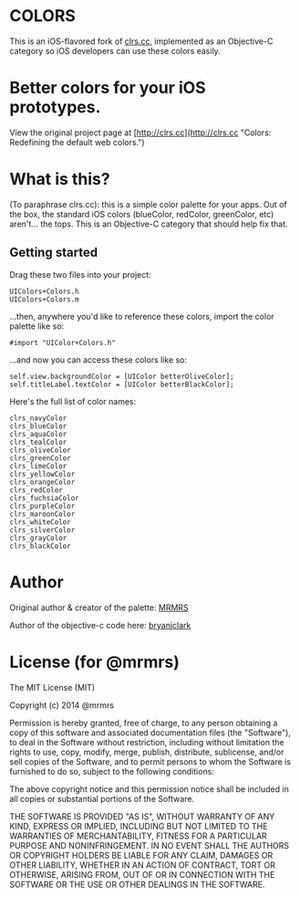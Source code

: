 # COLORS

This is an iOS-flavored fork of [clrs.cc](http://clrs.cc "Colors: Redefining the default web colors."), implemented as an Objective-C category so iOS developers can use these colors easily.

# Better colors for your iOS prototypes.

View the original project page at [http://clrs.cc](http://clrs.cc "Colors: Redefining the default web colors.")

# What is this?

(To paraphrase clrs.cc): this is a simple color palette for your apps. Out of the box, the standard iOS colors (blueColor, redColor, greenColor, etc) aren't... the tops. This is an Objective-C category that should help fix that.

## Getting started

Drag these two files into your project:

```
UIColors+Colors.h
UIColors+Colors.m
```

...then, anywhere you'd like to reference these colors, import the color palette like so:

```
#import "UIColor+Colors.h"
```

...and now you can access these colors like so:

```
self.view.backgroundColor = [UIColor betterOliveColor];
self.titleLabel.textColor = [UIColor betterBlackColor];
```

Here's the full list of color names:

```
clrs_navyColor
clrs_blueColor
clrs_aquaColor
clrs_tealColor
clrs_oliveColor
clrs_greenColor
clrs_limeColor
clrs_yellowColor
clrs_orangeColor
clrs_redColor
clrs_fuchsiaColor
clrs_purpleColor
clrs_maroonColor
clrs_whiteColor
clrs_silverColor
clrs_grayColor
clrs_blackColor
```

# Author
Original author & creator of the palette:
[MRMRS](http://mrmrs.cc "Adam Morse - Designer + Developer in SF")

Author of the objective-c code here:
[bryanjclark](http://bryanjclark.com "Bryan Clark - iOS Designer & Developer in Seattle")

# License (for @mrmrs)

The MIT License (MIT)

Copyright (c) 2014 @mrmrs

Permission is hereby granted, free of charge, to any person obtaining a copy
of this software and associated documentation files (the "Software"), to deal
in the Software without restriction, including without limitation the rights
to use, copy, modify, merge, publish, distribute, sublicense, and/or sell
copies of the Software, and to permit persons to whom the Software is
furnished to do so, subject to the following conditions:

The above copyright notice and this permission notice shall be included in
all copies or substantial portions of the Software.

THE SOFTWARE IS PROVIDED "AS IS", WITHOUT WARRANTY OF ANY KIND, EXPRESS OR
IMPLIED, INCLUDING BUT NOT LIMITED TO THE WARRANTIES OF MERCHANTABILITY,
FITNESS FOR A PARTICULAR PURPOSE AND NONINFRINGEMENT. IN NO EVENT SHALL THE
AUTHORS OR COPYRIGHT HOLDERS BE LIABLE FOR ANY CLAIM, DAMAGES OR OTHER
LIABILITY, WHETHER IN AN ACTION OF CONTRACT, TORT OR OTHERWISE, ARISING FROM,
OUT OF OR IN CONNECTION WITH THE SOFTWARE OR THE USE OR OTHER DEALINGS IN
THE SOFTWARE.
